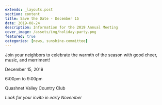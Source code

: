 ```yaml
---
extends: _layouts.post
section: content
title: Save the Date - December 15
date: 2019-08-24
description: Information for the 2019 Annual Meeting
cover_image: /assets/img/holiday-party.png
featured: true
categories: [news, sunshine-committee]
---
```


Join your neighbors to celebrate the warmth of the season with good cheer, music, and merriment!

December 15, 2019

6:00pm to 9:00pm

Quashnet Valley Country Club

_Look for your invite in early November_
